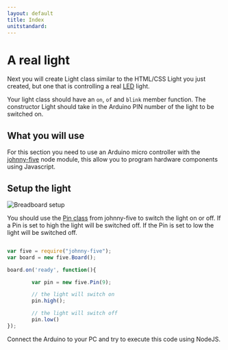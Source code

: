 ```yaml
---
layout: default
title: Index
unitstandard:
---
```


# A real light

Next you will create Light class similar to the HTML/CSS Light you just created, but one that is controlling a real [LED](https://en.wikipedia.org/wiki/Light-emitting_diode) light.

Your light class should have an `on`, `of` and `blink` member function. The constructor Light should take in the Arduino PIN number of the light to be switched on.

## What you will use

For this section you need to use an Arduino micro controller with the [johnny-five](http://http://johnny-five.io/) node module, this allow you to program hardware components using Javascript.


## Setup the light

![Breadboard setup](page/SetupOneLED.jpg)

You should use the [Pin class](https://github.com/rwaldron/johnny-five/wiki/Pin) from johnny-five to switch the light on or off. If a Pin is set to high the light will be switched off. If the Pin is set to low the light will be switched off.

```javascript

var five = require("johnny-five");
var board = new five.Board();

board.on('ready', function(){

		var pin = new five.Pin(9);

        // the light will switch on
        pin.high();

		// the light will switch off
        pin.low()
});
```

Connect the Arduino to your PC and try to execute this code using NodeJS.
